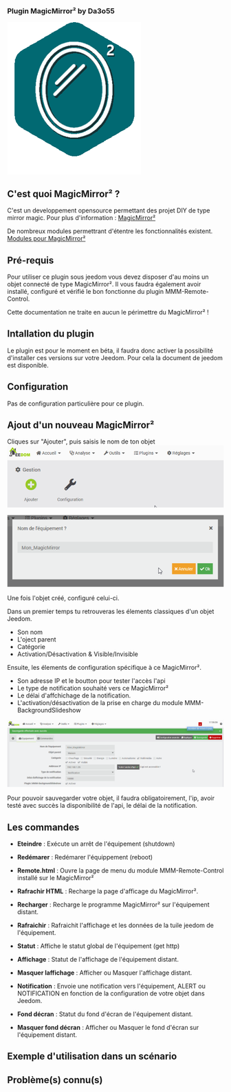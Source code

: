 ### Plugin MagicMirror² by Da3o55

![Icon](magicmirror2_icon.png)

## C'est quoi MagicMirror² ?

C'est un developpement opensource permettant des projet DIY de type mirror magic.
Pour plus d'information : [MagicMirror²](https://magicmirror.builders/)

De nombreux modules permettrant d'étentre les fonctionnalités existent.
[Modules pour MagicMirror²](https://github.com/MichMich/MagicMirror/wiki/3rd-party-modules)

## Pré-requis

Pour utiliser ce plugin sous jeedom vous devez disposer d'au moins un objet connecté de type MagicMirror².
Il vous faudra également avoir installé, configuré et vérifié le bon fonctionne du plugin MMM-Remote-Control.

Cette documentation ne traite en aucun le périmettre du MagicMirror² !

## Intallation du plugin

Le plugin est pour le moment en béta, il faudra donc activer la possibilité d'installer ces versions sur votre Jeedom.
Pour cela la document de jeedom est disponible.

## Configuration

Pas de configuration particulière pour ce plugin.

## Ajout d'un nouveau MagicMirror²

Cliques sur "Ajouter", puis saisis le nom de ton objet
![doc1](images/doc1.png)

![doc2](images/doc2.png)

Une fois l'objet créé, configuré celui-ci.

Dans un premier temps tu retrouveras les élements classiques d'un objet Jeedom.
- Son nom
- L'oject parent
- Catégorie
- Activation/Désactivation  & Visible/Invisible

Ensuite, les élements de configuration spécifique à ce MagicMirror².
- Son adresse IP et le boutton pour tester l'accès  l'api
- Le type de notification souhaité vers ce MagicMirror²
- Le délai d'affchichage de la notification.
- L'activation/désactivation de la prise en charge du module MMM-BackgroundSlideshow

![doc3](images/doc3.png)

Pour pouvoir sauvegarder votre objet, il faudra obligatoirement, l'ip, avoir testé avec succès la disponibilité de l'api, le délai de la notification.

## Les commandes

- **Eteindre** : Exécute un arrêt de l'équipement (shutdown)

- **Redémarer** : Redémarer l'équippement (reboot)

- **Remote.html** : Ouvre la page de menu du module MMM-Remote-Control installé sur le MagicMirror²

- **Rafrachir HTML** : Recharge la page d'afficage du MagicMirror².

- **Recharger** : Recharge le programme MagicMirror² sur l'équipement distant.

- **Rafraichir** : Rafraichit l'affichage et les données de la tuile jeedom de l'équipement.

- **Statut** : Affiche le statut global de l'équipement (get http)

- **Affichage** : Statut de l'affichage de l'équipement distant.

- **Masquer laffichage** : Afficher ou Masquer l'affichage distant.

- **Notification** : Envoie une notification vers l'équipement, ALERT ou NOTIFICATION en fonction de la configuration de votre objet dans Jeedom.

- **Fond décran** : Statut du fond d'écran de l'équipement distant.

- **Masquer fond décran** : Afficher ou Masquer le fond d'écran sur l'équipement distant.


## Exemple d'utilisation dans un scénario


## Problème(s) connu(s)

